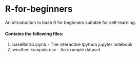 # R-for-beginners
An introduction to base R for beginners suitable for self-learning.

#### Contains the following files:

1. baseRintro.ipynb - The interactive Ipython jupyter notebook
2. weather-kumpula.csv - An example dataset
